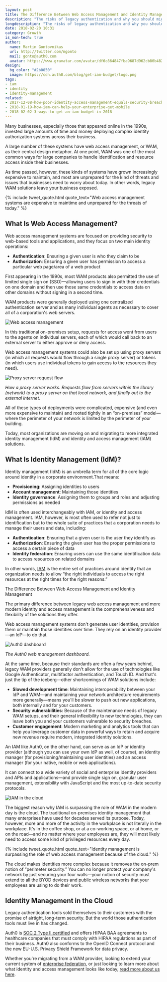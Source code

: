 ```yaml
---
layout: post
title: The Difference Between Web Access Management and Identity Management
description: "The risks of legacy authentication and why you should migrate to IAM"
longdescription: "The risks of legacy authentication and why you should migrate to IAM"
date: 2018-02-20 10:31
category: Growth
is_non-tech: true
author:
  name: Martin Gontovnikas
  url: http://twitter.com/mgonto
  mail: gonto@auth0.com
  avatar: https://www.gravatar.com/avatar/df6c864847fba9687d962cb80b482764??s=60
design:
  bg_color: "#2b0050"
  image: https://cdn.auth0.com/blog/get-iam-budget/logo.png
tags:
- iam
- identity
- identity-management
related:
- 2017-12-08-how-poor-identity-access-management-equals-security-breaches
- 2018-01-19-how-iam-can-help-your-enterprise-get-mobile
- 2018-02-02-3-ways-to-get-an-iam-budget-in-2018
---
```


Many businesses, especially those that appeared online in the 1990s, invested large amounts of time and money deploying complex identity authorization systems across their business.

A large number of these systems have web access management, or WAM, as their central design metaphor. At one point, WAM was one of the most common ways for large companies to handle identification and resource access inside their businesses.

As time passed, however, these kinds of systems have grown increasingly expensive to maintain, and most are unprepared for the kind of threats and issues that businesses need to worry about today. In other words, legacy WAM solutions leave your business exposed. 

{% include tweet_quote.html quote_text="Web access management systems are expensive to maintime and unprepared for the threats of today." %}

## What Is Web Access Management?

Web access management systems are focused on providing security to web-based tools and applications, and they focus on two main identity operations:

* **Authentication**: Ensuring a given user is who they claim to be
* **Authorization**: Ensuring a given user has permission to access a particular web page/area of a web product

First appearing in the 1990s, most WAM products also permitted the use of limited single sign on (SSO)—allowing users to sign in with their credentials on one domain and then use those same credentials to access data on other domains without signing in a second time. 

WAM products were generally deployed using one centralized authentication server and as many individual agents as necessary to cover all of a corporation's web servers. 

![Web access management](https://cdn.auth0.com/blog/the-difference-between-wam-and-idm/web-access-management.png)
 
In this traditional on-premises setup, requests for access went from users to the agents on individual servers, each of which would call back to an external server to either approve or deny access.

Web access management systems could also be set up using proxy servers (in which all requests would flow through a single proxy server) or tokens (in which users use individual tokens to gain access to the resources they need).

![Proxy server request flow](https://cdn.auth0.com/blog/the-difference-between-wam-and-idm/proxy-server-request-flow.png)

_How a proxy server works. Requests flow from servers within the library (network) to a proxy server on that local network, and finally out to the external internet._ 

All of these types of deployments were complicated, expensive (and even more expensive to maintain) and rooted tightly in an “on-premises” model—where the perimeter of your network is limited by the perimeter of your building.

Today, most organizations are moving on and migrating to more integrated identity management (IdM) and identity and access management (IAM) solutions.

## What Is Identity Management (IdM)?

Identity management (IdM) is an umbrella term for all  of the core logic around identity in a corporate environment.That means:

* **Provisioning**: Assigning identities to users
* **Account management**: Maintaining those identities
* **Identity governance**: Assigning them to groups and roles and adjusting permissions as needed

IdM is often used interchangeably with IAM, or identity and access management. IAM, however, is most often used to refer not just to identification but to the whole suite of practices that a corporation needs to manage their users and data, including:

* **Authentication**: Ensuring that a given user is the user they identify as
* **Authorization**: Ensuring the given user has the proper permissions to access a certain piece of data
* **Identity federation**: Ensuring users can use the same identification data to access resources on related domains

In other words, [IAM](https://auth0.com/learn/cloud-identity-access-management/) is the entire set of practices around identity that an organization needs to allow “the right individuals to access the right resources at the right times for the right reasons.”

The Difference Between Web Access Management and Identity Management

The primary difference between legacy web access management and more modern identity and access management is the comprehensiveness and flexibility of the solutions they offer.

Web access management systems don't generate user identities, provision them or maintain those identities over time. They rely on an identity provider—an IdP—to do that.

![Auth0 dashboard](https://cdn.auth0.com/blog/the-difference-between-wam-and-idm/auth0-dashboard.png)

_The Auth0 web management dashboard._

At the same time, because their standards are often a few years behind, legacy WAM providers generally don't allow for the use of technologies like Google Authenticator, multifactor authentication, and Touch ID. And that's just the tip of the iceberg—other shortcomings of WAM solutions include:

* **Slowed development time**: Maintaining interoperability between your IdP and WAM—and maintaining your network architecture requirements more generally—means you'll be slower to push out new applications, both internally and for your customers.
* **Security vulnerabilities**: Because of the maintenance needs of legacy WAM setups, and their general inflexibility to new technologies, they can leave both you and your customers vulnerable to security breaches.
* **Customer engagement**: Modern marketing and analytics tools that can help you leverage customer data in powerful ways to retain and acquire new revenue require modern, integrated identity solutions.

An IAM like Auth0, on the other hand, can serve as an IdP or identity provider (although you can use your own IdP as well, of course), an identity manager (for provisioning/maintaining user identities) and an access manager (for your native, mobile or web applications).

It can connect to a wide variety of social and enterprise identity providers and APIs and applications—and provide single sign on, granular user management, extensibility with JavaScript and the most up-to-date security protocols.

![IAM in the cloud](https://cdn.auth0.com/blog/the-difference-between-wam-and-idm/iam-in-the-cloud.png)

The biggest reason why IAM is surpassing the role of WAM in the modern day is the cloud. The traditional on-premises identity management that many enterprises have used for decades served its purpose. Today, however, more and more of the activity in the workplace is not literally in the workplace. It's in the coffee shop, or at a co-working space, or at home, or on the road—and no matter where your employees are, they will most likely need to access some kind of privileged resources every day.

{% include tweet_quote.html quote_text="Identity management is surpassing the role of web access management because of the cloud." %}

The cloud makes identities more complex because it removes the on-prem notion of “perimeter security.” You can no longer protect your company's network by just securing your four walls—your notion of security must extend to all the BYOD devices and public wireless networks that your employees are using to do their work.

## Identity Management in the Cloud

Legacy authentication tools sold themselves to their customers with the promise of airtight, long-term security. But the world those authentication tools must live in has changed.

Auth0 is [SOC 2 Type II certified](https://auth0.com/why-auth0) and offers HIPAA BAA agreements to healthcare companies that must comply with HIPAA regulations as part of their business. Auth0 also conforms to the OpenID Connect protocol and the new EU-U.S. Privacy Shield Framework for data privacy. 

Whether you're migrating from a WAM provider, looking to extend your current system of [enterprise federation](https://auth0.com/learn/identity-management-matters-finance-2/), or just looking to learn more about what identity and access management looks like today, [read more about us here](https://auth0.com/learn/).
